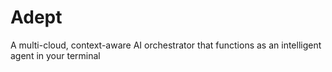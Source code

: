 # Adept
A multi-cloud, context-aware AI orchestrator that functions as an intelligent agent in your terminal
